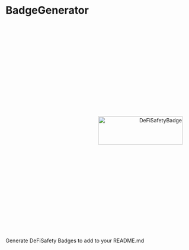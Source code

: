 # BadgeGenerator
<div class="DeFiSafetyBadge" align="right";><a href="https://www.defisafety.com/pqrs/12"><img src="https://defi-safety.s3.amazonaws.com/Badge_Generator_Badge_d37b02fa16.png" alt="DeFiSafetyBadge" style="width:228px;height:76px;padding:250px;"></a></div>
Generate DeFiSafety Badges to add to your README.md
